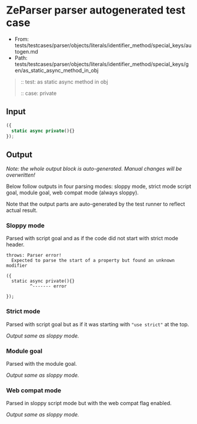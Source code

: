 # ZeParser parser autogenerated test case

- From: tests/testcases/parser/objects/literals/identifier_method/special_keys/autogen.md
- Path: tests/testcases/parser/objects/literals/identifier_method/special_keys/gen/as_static_async_method_in_obj

> :: test: as static async method in obj
>
> :: case: private

## Input


`````js
({
  static async private(){}
});
`````

## Output

_Note: the whole output block is auto-generated. Manual changes will be overwritten!_

Below follow outputs in four parsing modes: sloppy mode, strict mode script goal, module goal, web compat mode (always sloppy).

Note that the output parts are auto-generated by the test runner to reflect actual result.

### Sloppy mode

Parsed with script goal and as if the code did not start with strict mode header.

`````
throws: Parser error!
  Expected to parse the start of a property but found an unknown modifier

({
  static async private(){}
         ^------- error

});
`````

### Strict mode

Parsed with script goal but as if it was starting with `"use strict"` at the top.

_Output same as sloppy mode._

### Module goal

Parsed with the module goal.

_Output same as sloppy mode._

### Web compat mode

Parsed in sloppy script mode but with the web compat flag enabled.

_Output same as sloppy mode._
